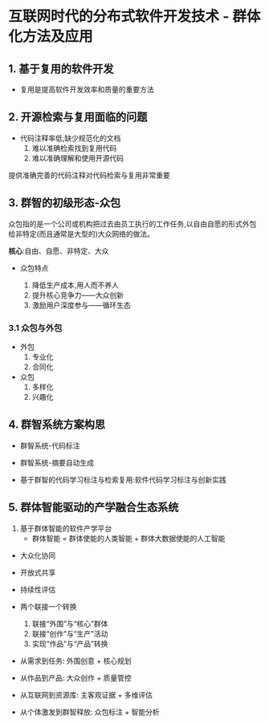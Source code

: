 # 互联网时代的分布式软件开发技术 - 群体化方法及应用

## 1. 基于复用的软件开发

- 复用是提高软件开发效率和质量的重要方法

## 2. 开源检索与复用面临的问题

- 代码注释率低,缺少规范化的文档
    1. 难以准确检索找到复用代码
    2. 难以准确理解和使用开源代码

提供准确完善的代码注释对代码检索与复用非常重要

## 3. 群智的初级形态-众包

众包指的是一个公司或机构把过去由员工执行的工作任务,以自由自愿的形式外包给非特定(而且通常是大型的)大众网络的做法。

**核心**:自由、自愿、非特定、大众

- 众包特点

    1. 降低生产成本,用人而不养人
    2. 提升核心竞争力——大众创新
    3. 激励用户深度参与——循环生态

### 3.1 众包与外包

- 外包
    1. 专业化
    2. 合同化
- 众包
    1. 多样化
    2. 兴趣化

## 4. 群智系统方案构思

- 群智系统-代码标注

- 群智系统-摘要自动生成

- 基于群智的代码学习标注与检索复用:软件代码学习标注与创新实践

## 5. 群体智能驱动的产学融合生态系统

1. 基于群体智能的软件产学平台
    - 群体智能 = 群体使能的人类智能 + 群体大数据使能的人工智能

- 大众化协同

- 开放式共享

- 持续性评估

- 两个联接一个转换

    1. 联接“外围”与“核心”群体
    2. 联接“创作”与“生产”活动
    3. 实现“作品”与“产品”转换

- 从需求到任务: 外围创意 + 核心规划

- 从作品到产品: 大众创作 + 质量管控

- 从互联网到资源库: 主客观证据 + 多维评估

- 从个体激发到群智释放: 众包标注 + 智能分析
